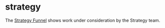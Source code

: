 # strategy

The [Strategy Funnel](https://github.com/w3c/strategy/projects/2) shows work under consideration by the Strategy team. 
